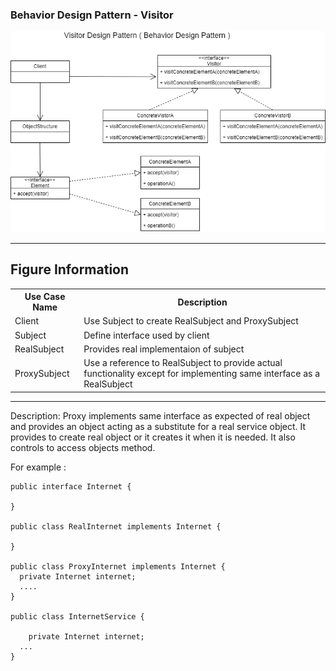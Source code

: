 ### Behavior Design Pattern - Visitor

![Image description](https://github.com/Rapter1990/Design-Pattern-Examples-in-Java/blob/master/images/visitor.png)

<hr>
<h2>Figure Information</h2>

<table>
  <tr>
    <th>Use Case Name</th>
    <th>Description</th>
  </tr>
  <tr>
    <td>Client</td>
    <td>Use Subject to create RealSubject and ProxySubject</td>
  </tr>
  <tr>
    <td>Subject</td>
    <td>Define interface used by client</td>
  </tr>
  <tr>
    <td>RealSubject</td>
    <td>Provides real implementaion of subject</td>
  </tr>
  <tr>
    <td>ProxySubject</td>
    <td>Use a reference to RealSubject to provide actual functionality except for implementing same interface as a RealSubject</td>
  </tr>
  
</table>

<hr>
Description:
Proxy implements same interface as expected of real object and provides an object acting as a substitute for a real service object. It provides to create real object or it creates it when it is needed. It also controls to access objects method.  

For example :

```
public interface Internet { 

} 

public class RealInternet implements Internet { 

}

public class ProxyInternet implements Internet {
  private Internet internet;
  ....
}

public class InternetService {

	private Internet internet;
  ...
}


```
